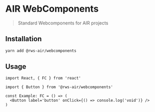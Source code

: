 # AIR WebComponents

> Standard Webcomponents for AIR projects

## Installation

```sh
yarn add @rws-air/webcomponents
```

## Usage

```tsx
import React, { FC } from 'react'

import { Button } from '@rws-air/webcomponents'

const Example: FC = () => (
  <Button label='button' onClick={() => console.log('void')} />
)
```